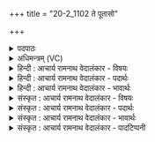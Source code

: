 +++
title = "20-2_1102 ते पूतासो"

+++
<details><summary>पदपाठः</summary>

ते꣢। पू꣣ता꣡सः꣢। वि꣣पश्चि꣡तः꣢। वि꣣पः। चि꣡तः꣢꣯। सो꣡मा꣢꣯सः। द꣡ध्या꣢꣯शिरः। द꣡धि꣢꣯। आ꣣शिरः। सू꣡रा꣢꣯सः। न। द꣣र्शता꣡सः꣢। जि꣣ग꣡त्न꣢वः। ध्रु꣣वा꣢। घृ꣣ते꣢। ११०२।
</details>

<details><summary>अधिमन्त्रम् (VC)</summary>

- पवमानः सोमः
- मनुः सांवरणः
- अनुष्टुप्
- गान्धारः
</details>

<details><summary>हिन्दी : आचार्य रामनाथ वेदालंकार - विषयः</summary>

अगले मन्त्र में फिर गुरुजन और राजपुरुषों का वर्णन है।
</details>

<details><summary>हिन्दी : आचार्य रामनाथ वेदालंकार - पदार्थः</summary>

पदार्थान्वय -  (पूतासः)पवित्र, (विपश्चितः)विद्वान्, (दध्याशिरः)ज्ञान के धारणकर्त्ता और परिपक्व, (सूरासः न)सूर्यों के समान(दर्शतासः)दर्शनीय तथा दृष्टि देनेवाले, (जिगत्नवः)गतिमान् एवं कर्मण्य और(घृते)विवेक के प्रकाश में(ध्रुवाः)स्थिर रहनेवाले जो हों,(ते)वे ही(सोमासः)विद्या,धर्म,आदि की प्रेरणा करनेवाले गुरु और राजपुरुष होवें ॥२॥
</details>

<details><summary>हिन्दी : आचार्य रामनाथ वेदालंकार - भावार्थः</summary>

भावार्थ -  जो पवित्र आचरणवाले,विविध विद्याओं को पढ़े हुए,दूसरों की सहायता करनेवाले,परिपक्वमति,सूर्य के समान प्रकाशक,कर्मशूर स्थिर प्रकाशवाले,विघ्नों से बार-बार प्रहार किये जाते हुए भी ग्रहण किये कार्य को न छोड़नेवाले गुरु और राजपुरुष होते हैं,वे ही सफल होते हैं ॥२॥
</details>

<details><summary>संस्कृत : आचार्य रामनाथ वेदालंकार - विषयः</summary>

अथ पुनरपि गुरवो राजपुरुषाश्च वर्ण्यन्ते।
</details>

<details><summary>संस्कृत : आचार्य रामनाथ वेदालंकार - पदार्थः</summary>

पदार्थान्वय -  (पूतासः)पवित्राः, (विपश्चितः)विद्वांसः, (दध्याशिरः)ज्ञानधारकाः परिपक्वाश्च।[दधति अन्यान् इति दधयः। ‘आदृगमहनजनः किकिनौ लिट् च। अ० ३।२।१७१’ इत्यनेन डुधाञ् धातोः किन् प्रत्ययः। आश्रीणन्ति स्वात्मानं ये ते आशिरः। आङ्पूर्वः श्रीञ् पाके,क्विपि धातोः शिर आदेशश्छान्दसः।] (सूरासः न)सूर्याः इव(दर्शतासः२)दर्शनीयाः दृष्टिप्रदाश्च, (जिगत्नवः)गतिमन्तः,कर्मण्याः, (घृते)विवेकप्रकाशे(ध्रुवाः)स्थिराः ये स्युः(ते)त एव(सोमासः)विद्याधर्मादिप्रेरकाः गुरवः राजपुरुषाश्च भवेयुः ॥२॥
</details>

<details><summary>संस्कृत : आचार्य रामनाथ वेदालंकार - भावार्थः</summary>

भावार्थ -  ये पवित्राचरणा अधीतविविधविद्याः परेषां सहायकाः परिपक्वमतयः सूर्यवत् प्रकाशकाः कर्मशूराः स्थिरप्रकाशा विघ्नैः पुनः पुनः प्रतिहन्यमाना अपि गृहीतं कार्यमपरित्यजन्तो गुरवो राजपुरुषाश्च भवन्ति त एव सफला जायन्ते ॥२॥
</details>

<details><summary>संस्कृत : आचार्य रामनाथ वेदालंकार - पादटिप्पनी</summary>

टिप्पनी -   १. ऋ० ९।१०१।१२, ‘पूतासो’, ‘सूरासो’ इत्यत्र ‘पू॒ता’, ‘सूर्या॑सो॒’। २. दर्शतासः सर्वैर्दर्शनीयाः—इति सा०। सर्वस्य द्रष्टारः—इति वि०।
</details>